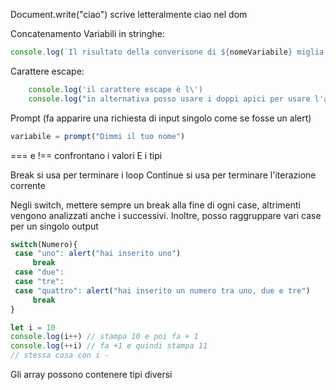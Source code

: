 Document.write("ciao") scrive letteralmente ciao nel dom

Concatenamento Variabili in stringhe:
```javascript
console.log(`Il risultato della converisone di ${nomeVariabile} miglia è ${nomeVariabile2}`);
```

Carattere escape:
```javascript
	console.log('il carattere escape è l\')
	console.log("in alternativa posso usare i doppi apici per usare l'apice in una stringa")
```

Prompt (fa apparire una richiesta di input singolo come se fosse un alert)
```javascript
variabile = prompt("Dimmi il tuo nome")
```

=== e !== confrontano i valori E i tipi

Break si usa per terminare i loop
Continue si usa per terminare l'iterazione corrente

Negli switch, mettere sempre un break alla fine di ogni case, altrimenti vengono analizzati anche i successivi.
Inoltre, posso raggruppare vari case per un singolo output
```javascript
switch(Numero){
 case "uno": alert("hai inserito uno")
	 break
 case "due":
 case "tre":
 case "quattro": alert("hai inserito un numero tra uno, due e tre")
	 break
}
```

```javascript
let i = 10
console.log(i++) // stampa 10 e poi fa + 1
console.log(++i) // fa +1 e quindi stampa 11
// stessa cosa con i -
```

Gli array possono contenere tipi diversi